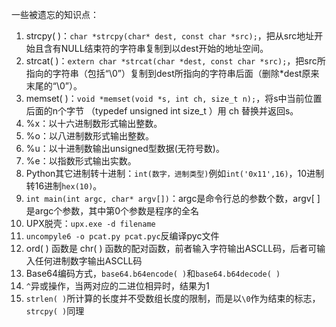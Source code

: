 一些被遗忘的知识点：
1. strcpy( )：`char *strcpy(char* dest, const char *src);`，把从src地址开始且含有NULL结束符的字符串复制到以dest开始的地址空间。
2. strcat( )：`extern char *strcat(char *dest, const char *src);`，把src所指向的字符串（包括“\0”）复制到dest所指向的字符串后面（删除*dest原来末尾的“\0”）。
3. memset( )：`void *memset(void *s, int ch, size_t n);`，将s中当前位置后面的n个字节 （typedef unsigned int size_t ）用 ch 替换并返回s。
4. %x：以十六进制数形式输出整数。
5. %o：以八进制数形式输出整数。
6. %u：以十进制数输出unsigned型数据(无符号数)。
7. %e：以指数形式输出实数。
8. Python其它进制转十进制：`int(数字，进制类型)`例如`int('0x11',16)`，10进制转16进制`hex(10)`。
9. `int main(int argc, char* argv[])`：argc是命令行总的参数个数，argv[ ]是argc个参数，其中第0个参数是程序的全名
10. UPX脱壳：`upx.exe -d filename`
11. `uncompyle6 -o pcat.py pcat.pyc`反编译pyc文件
12. ord( ) 函数是 chr( ) 函数的配对函数，前者输入字符输出ASCLL码，后者可输入任何进制数字输出ASCLL码
13. Base64编码方式，`base64.b64encode( )`和`base64.b64decode( )`
14. `^`异或操作，当两对应的二进位相异时，结果为1
15. `strlen( )`所计算的长度并不受数组长度的限制，而是以`\0`作为结束的标志，`strcpy( )`同理
